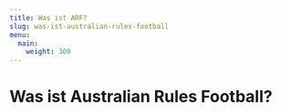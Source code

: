 ```yaml
---
title: Was ist ARF?
slug: was-ist-australian-rules-football
menu: 
  main:
    weight: 300
---
```


# Was ist Australian Rules Football?